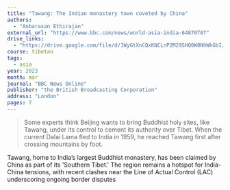 ```yaml
---
title: "Tawang: The Indian monastery town coveted by China"
authors:
  - "Anbarasan Ethirajan"
external_url: "https://www.bbc.com/news/world-asia-india-64870707"
drive_links:
  - "https://drive.google.com/file/d/1WyGtXnCQxKNCLnP2M29SHQ0W8NhWkGbI/view?usp=sharing"
course: tibetan 
tags:
  - asia
year: 2023
month: mar
journal: "BBC News Online"
publisher: "the British Broadcasting Corporation"
address: "London"
pages: 7
---
```


> Some experts think Beijing wants to bring Buddhist holy sites, like Tawang, under its control to cement its authority over Tibet. When the current Dalai Lama fled to India in 1959, he reached Tawang first after crossing mountains by foot.

Tawang, home to India’s largest Buddhist monastery, has been claimed by China as part of its 'Southern Tibet.' The region remains a hotspot for India-China tensions, with recent clashes near the Line of Actual Control (LAC) underscoring ongoing border disputes
